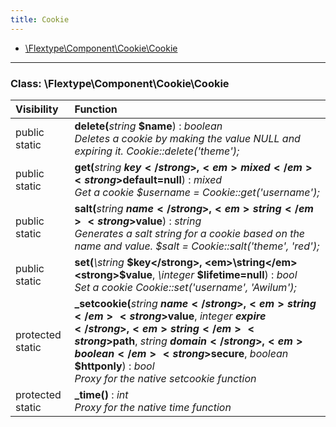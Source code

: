 ```yaml
---
title: Cookie
---
```


- [\Flextype\Component\Cookie\Cookie](#class-flextypecomponentcookiecookie)

<hr /><a id="class-flextypecomponentcookiecookie"></a>

### Class: \Flextype\Component\Cookie\Cookie

| Visibility       | Function                                                                                                                                                                                                                                                                                                                                                                                                                                                                                            |
|:---------------- |:--------------------------------------------------------------------------------------------------------------------------------------------------------------------------------------------------------------------------------------------------------------------------------------------------------------------------------------------------------------------------------------------------------------------------------------------------------------------------------------------------- |
| public static    | <strong>delete(</strong><em>string</em> <strong>$name</strong>)</strong> : <em>boolean</em><br /><em>Deletes a cookie by making the value NULL and expiring it. Cookie::delete('theme');</em>                                                                                                                                                                                                                                                                                                                                    |
| public static    | <strong>get(</strong><em>string</em> <strong>$key</strong>, <em>mixed</em> <strong>$default=null</strong>)</strong> : <em>mixed</em><br /><em>Get a cookie $username = Cookie::get('username');</em>                                                                                                                                                                                                                                                                              |
| public static    | <strong>salt(</strong><em>string</em> <strong>$name</strong>, <em>string</em> <strong>$value</strong>)</strong> : <em>string</em><br /><em>Generates a salt string for a cookie based on the name and value. $salt = Cookie::salt('theme', 'red');</em>                                                                                                                                                                                                                                                                          |
| public static    | <strong>set(</strong><em>\string</em> <strong>$key</strong>, <em>\string</em> <strong>$value</strong>, <em>\integer</em> <strong>$lifetime=null</strong>)</strong> : <em>bool</em><br /><em>Set a cookie Cookie::set('username', 'Awilum');</em>                                                                                                                                                                                                                     |
| protected static | <strong>_setcookie(</strong><em>string</em> <strong>$name</strong>, <em>string</em> <strong>$value</strong>, <em>integer</em> <strong>$expire</strong>, <em>string</em> <strong>$path</strong>, <em>string</em> <strong>$domain</strong>, <em>boolean</em> <strong>$secure</strong>, <em>boolean</em> <strong>$httponly</strong>)</strong> : <em>bool</em><br /><em>Proxy for the native setcookie function</em> |
| protected static | <strong>_time()</strong> : <em>int</em><br /><em>Proxy for the native time function</em>                                                                                                                                                                                                                                                                                                                                                                                              |
